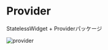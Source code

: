 # Provider

StatelessWidget + Providerパッケージ

![provider](https://user-images.githubusercontent.com/13707135/86896752-6af99d00-c141-11ea-9f4b-a4f13d276957.png)
